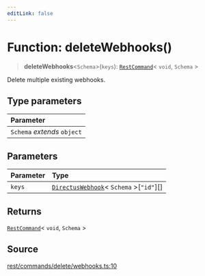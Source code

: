 ```yaml
---
editLink: false
---
```


# Function: deleteWebhooks()

> **deleteWebhooks**\<`Schema`\>(`keys`): [`RestCommand`](../interfaces/interface.RestCommand.md)\< `void`, `Schema` \>

Delete multiple existing webhooks.

## Type parameters

| Parameter                   |
| :-------------------------- |
| `Schema` _extends_ `object` |

## Parameters

| Parameter | Type                                                                                                 |
| :-------- | :--------------------------------------------------------------------------------------------------- |
| `keys`    | [`DirectusWebhook`](../../schema/type-aliases/type-alias.DirectusWebhook.md)\< `Schema` \>[`"id"`][] |

## Returns

[`RestCommand`](../interfaces/interface.RestCommand.md)\< `void`, `Schema` \>

## Source

[rest/commands/delete/webhooks.ts:10](https://github.com/directus/directus/blob/7789a6c53/sdk/src/rest/commands/delete/webhooks.ts#L10)
